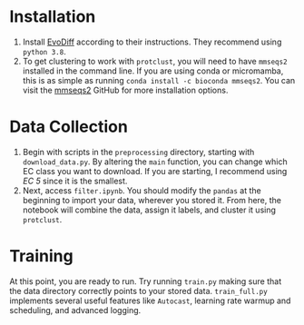 # Installation
1. Install [EvoDiff](https://github.com/microsoft/evodiff) according to their instructions. They recommend using `python 3.8`.
2. To get clustering to work with `protclust`, you will need to have `mmseqs2` installed in the command line. If you are using conda or micromamba, this is as simple as running `conda install -c bioconda mmseqs2`. You can visit the [mmseqs2](https://github.com/soedinglab/MMseqs2) GitHub for more
installation options.

# Data Collection
1. Begin with scripts in the `preprocessing` directory, starting with `download_data.py`. By altering the `main` function, you can change which EC class you want to download. If you are starting, I recommend using *EC 5* since it is the smallest.
2. Next, access `filter.ipynb`. You should modify the `pandas` at the beginning to import your data, wherever you stored it. From here, the notebook will combine the data, assign it labels, and cluster it using `protclust`.

# Training
At this point, you are ready to run. Try running `train.py` making sure that the data directory correctly points to your stored data. `train_full.py` implements several useful features like `Autocast`, learning rate warmup and scheduling, and advanced logging.

